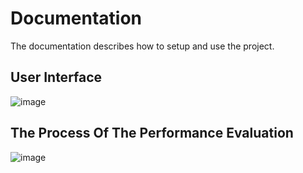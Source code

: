 # Documentation

The documentation describes how to setup and use the project.

## User Interface
![image](https://github.com/Doldas/NexusCNNPerformanceEvaluator/assets/4792047/937faa8d-1d02-4234-8ce8-c6fce4634a91)
## The Process Of The Performance Evaluation
![image](https://github.com/Doldas/NexusCNNPerformanceEvaluator/assets/4792047/6583b600-a81d-4eed-95ec-92d77670f0c2)

